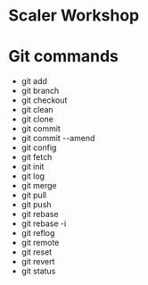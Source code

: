 # Scaler Workshop
# Git commands 
- git add
- git branch
- git checkout
- git clean
- git clone
- git commit
- git commit --amend
- git config
- git fetch
- git init
- git log
- git merge
- git pull
- git push
- git rebase
- git rebase -i
- git reflog
- git remote
- git reset
- git revert
- git status
